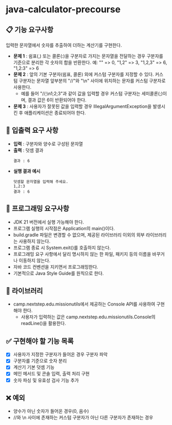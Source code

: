 # java-calculator-precourse

## 📋 기능 요구사항

입력한 문자열에서 숫자를 추출하여 더하는 계산기를 구현한다.

- **문제 1** : 쉼표(,) 또는 콜론(:)을 구분자로 가지는 문자열을 전달하는 경우 구분자를 기준으로 분리한 각 숫자의 합을 반환한다.
  예: "" => 0, "1,2" => 3, "1,2,3" => 6, "1,2:3" => 6
- **문제 2** : 앞의 기본 구분자(쉼표, 콜론) 외에 커스텀 구분자를 지정할 수 있다. 커스텀 구분자는 문자열 앞부분의 "//"와 "\n" 사이에 위치하는 문자를 커스텀 구분자로 사용한다.
    - 예를 들어 "//;\n1;2;3"과 같이 값을 입력할 경우 커스텀 구분자는 세미콜론(;)이며, 결과 값은 6이 반환되어야 한다.
- **문제 3** : 사용자가 잘못된 값을 입력할 경우 IllegalArgumentException을 발생시킨 후 애플리케이션은 종료되어야 한다.

## 💾 입출력 요구 사항

- **입력** : 구분자와 양수로 구성된 문자열
- **출력** : 덧셈 결과
    ```
    결과 : 6
    ```
- **실행 결과 예시**
    ```
    덧셈할 문자열을 입력해 주세요.
    1,2:3
    결과 : 6
    ```

## 💾 프로그래밍 요구사항

- JDK 21 버전에서 실행 가능해야 한다.
- 프로그램 실행의 시작점은 Application의 main()이다.
- build.gradle 파일은 변경할 수 없으며, 제공된 라이브러리 이외의 외부 라이브러리는 사용하지 않는다.
- 프로그램 종료 시 System.exit()를 호출하지 않는다.
- 프로그래밍 요구 사항에서 달리 명시하지 않는 한 파일, 패키지 등의 이름을 바꾸거나 이동하지 않는다.
- 자바 코드 컨벤션을 지키면서 프로그래밍한다.
- 기본적으로 Java Style Guide를 원칙으로 한다.

## 📝 라이브러리

- camp.nextstep.edu.missionutils에서 제공하는 Console API를 사용하여 구현해야 한다.
    - 사용자가 입력하는 값은 camp.nextstep.edu.missionutils.Console의 readLine()을 활용한다.

## ✅ 구현해야 할 기능 목록

- [x] 사용자가 지정한 구분자가 들어온 경우 구분자 파악
- [x] 구분자를 기준으로 숫자 분리
- [x] 계산기 기본 덧셈 기능
- [x] 메인 메서드 및 콘솔 입력, 출력 처리 구현
- [x] 숫자 파싱 및 유효성 검사 기능 추가

## ❌️ 예외

- 양수가 아닌 숫자가 들어온 경우(0, 음수)
- //와 \n 사이에 존재하는 커스텀 구분자가 아닌 다른 구분자가 존재하는 경우